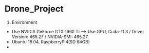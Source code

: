 # Drone_Project
1. Environment
- Use NVIDIA GeForce GTX 1660 TI --> Use GPU, Cuda-11.3 / Driver Version: 465.27 / NVIDIA-SMI: 465.27
- Ubuntu 18.04, RaspberryPi4(SD 64GB)
- 
